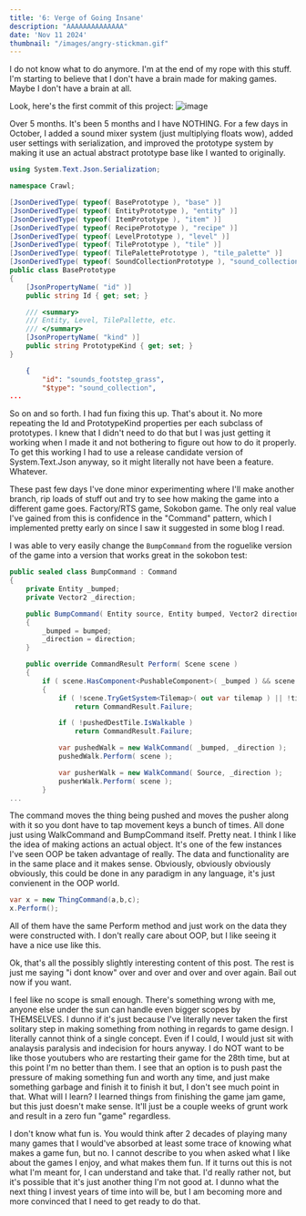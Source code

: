 ```yaml
---
title: '6: Verge of Going Insane'
description: "AAAAAAAAAAAAAA"
date: 'Nov 11 2024'
thumbnail: "/images/angry-stickman.gif"
---
```


<Spotify src="track/5HDn8fl53QzZxejNpx1q9w?si=a3570531a39341e8" />

I do not know what to do anymore. I'm at the end of my rope with this stuff. I'm starting to believe that I don't have a brain made for making games. Maybe I don't have a brain at all.

Look, here's the first commit of this project:
![image](/posts/devblogs/crawl/first-commit.png)

Over 5 months. It's been 5 months and I have NOTHING. 
<BlogDivider/>
For a few days in October, I added a sound mixer system (just multiplying floats wow), added user settings with serialization, and improved the prototype system by making it use an actual abstract prototype base like I wanted to originally.
<BlogHeader title="prototypes suck less"/>

```cs
using System.Text.Json.Serialization;

namespace Crawl;

[JsonDerivedType( typeof( BasePrototype ), "base" )]
[JsonDerivedType( typeof( EntityPrototype ), "entity" )]
[JsonDerivedType( typeof( ItemPrototype ), "item" )]
[JsonDerivedType( typeof( RecipePrototype ), "recipe" )]
[JsonDerivedType( typeof( LevelPrototype ), "level" )]
[JsonDerivedType( typeof( TilePrototype ), "tile" )]
[JsonDerivedType( typeof( TilePalettePrototype ), "tile_palette" )]
[JsonDerivedType( typeof( SoundCollectionPrototype ), "sound_collection" )]
public class BasePrototype
{
	[JsonPropertyName( "id" )]
	public string Id { get; set; }

	/// <summary>
	/// Entity, Level, TilePallette, etc.
	/// </summary>
	[JsonPropertyName( "kind" )]
	public string PrototypeKind { get; set; }
}
```

```json
    {
        "id": "sounds_footstep_grass",
        "$type": "sound_collection",
...
```
So on and so forth. I had fun fixing this up. That's about it. No more repeating the Id and PrototypeKind properties per each subclass of prototypes. I knew that I didn't need to do that but I was just getting it working when I made it and not bothering to figure out how to do it properly. To get this working I had to use a release candidate version of System.Text.Json anyway, so it might literally not have been a feature. Whatever.

<BlogHeader title="i command thee"/>

These past few days I've done minor experimenting where I'll make another branch, rip loads of stuff out and try to see how making the game into a different game goes. Factory/RTS game, Sokobon game. The only real value I've gained from this is confidence in the "Command" pattern, which I implemented pretty early on since I saw it suggested in some blog I read. 


I was able to very easily change the `BumpCommand` from the roguelike version of the game into a version that works great in the sokobon test:
```cs
public sealed class BumpCommand : Command
{
	private Entity _bumped;
	private Vector2 _direction;

	public BumpCommand( Entity source, Entity bumped, Vector2 direction ) : base( source )
	{
		_bumped = bumped;
		_direction = direction;
	}

	public override CommandResult Perform( Scene scene )
	{
		if ( scene.HasComponent<PushableComponent>( _bumped ) && scene.TryGetComponentFrom<TransformComponent>( _bumped, out var xform ) )
		{
			if ( !scene.TryGetSystem<Tilemap>( out var tilemap ) || !tilemap.TryGetTile( xform.Position + _direction, out var pushedDestTile ) )
				return CommandResult.Failure;

			if ( !pushedDestTile.IsWalkable )
				return CommandResult.Failure;

			var pushedWalk = new WalkCommand( _bumped, _direction );
			pushedWalk.Perform( scene );

			var pusherWalk = new WalkCommand( Source, _direction );
			pusherWalk.Perform( scene );
		}
...
```
The command moves the thing being pushed and moves the pusher along with it so you dont have to tap movement keys a bunch of times. All done just using WalkCommand and BumpCommand itself. Pretty neat. I think I like the idea of making actions an actual object. It's one of the few instances I've seen OOP be taken advantage of really. The data and functionality are in the same place and it makes sense. Obviously, obviously obviously obviously, this could be done in any paradigm in any language, it's just convienent in the OOP world.
```cs
var x = new ThingCommand(a,b,c);
x.Perform();
```
All of them have the same Perform method and just work on the data they were constructed with. I don't really care about OOP, but I like seeing it have a nice use like this.

Ok, that's all the possibly slightly interesting content of this post. The rest is just me saying "i dont know" over and over and over and over again. Bail out now if you want.

<BlogHeader title="i am fukkn sad"/>

I feel like no scope is small enough. There's something wrong with me, anyone else under the sun can handle even bigger scopes by THEMSELVES. I dunno if it's just because I've literally never taken the first solitary step in making something from nothing in regards to game design. I literally cannot think of a single concept. Even if I could, I would just sit with analaysis paralysis and indecision for hours anyway. I do NOT want to be like those youtubers who are restarting their game for the 28th time, but at this point I'm no better than them. I see that an option is to push past the pressure of making something fun and worth any time, and just make something garbage and finish it to finish it but, I don't see much point in that. What will I learn? I learned things from finishing the game jam game, but this just doesn't make sense. It'll just be a couple weeks of grunt work and result in a zero fun "game" regardless. 

I don't know what fun is. You would think after 2 decades of playing many many games that I would've absorbed at least some trace of knowing what makes a game fun, but no. I cannot describe to you when asked what I like about the games I enjoy, and what makes them fun. If it turns out this is not what I'm meant for, I can understand and take that. I'd really rather not, but it's possible that it's just another thing I'm not good at. I dunno what the next thing I invest years of time into will be, but I am becoming more and more convinced that I need to get ready to do that.
<Spotify src="track/5PhhffPSjGz8TR0w7FkzFG?si=58615654aa71469e" />